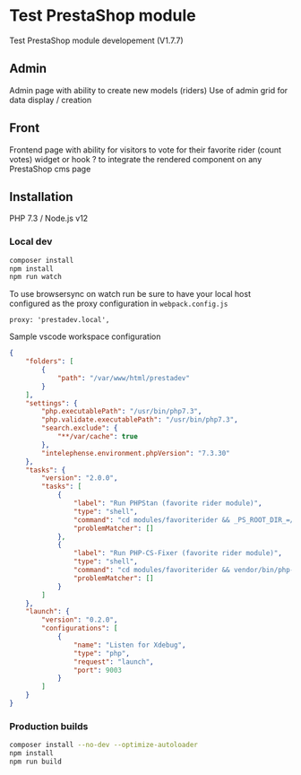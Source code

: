 # Test PrestaShop module

Test PrestaShop module developement (V1.7.7)

## Admin
Admin page with ability to create new models (riders)
Use of admin grid for data display / creation 

## Front
Frontend page with ability for visitors to vote for their favorite rider (count votes)
widget or hook ? to integrate the rendered component on any PrestaShop cms page

## Installation

PHP 7.3 / Node.js v12

### Local dev
```sh
composer install
npm install
npm run watch
```

To use browsersync on watch run be sure to have your local host configured as the proxy configuration in ```webpack.config.js```
```
proxy: 'prestadev.local',
```

Sample vscode workspace configuration
```json
{
	"folders": [
		{
			"path": "/var/www/html/prestadev"
		}
	],
	"settings": {
		"php.executablePath": "/usr/bin/php7.3",
		"php.validate.executablePath": "/usr/bin/php7.3",
		"search.exclude": {
			"**/var/cache": true
		},
		"intelephense.environment.phpVersion": "7.3.30"
	},
	"tasks": {
		"version": "2.0.0",
		"tasks": [
			{
				"label": "Run PHPStan (favorite rider module)",
				"type": "shell",
				"command": "cd modules/favoriterider && _PS_ROOT_DIR_=/${workspaceFolder} vendor/bin/phpstan analyse --configuration=tests/phpstan/phpstan.neon",
				"problemMatcher": []
			},
			{
				"label": "Run PHP-CS-Fixer (favorite rider module)",
				"type": "shell",
				"command": "cd modules/favoriterider && vendor/bin/php-cs-fixer fix",
				"problemMatcher": []
			}
		]
	},
	"launch": {
		"version": "0.2.0",
		"configurations": [
			{
				"name": "Listen for Xdebug",
				"type": "php",
				"request": "launch",
				"port": 9003
			}
		]
	}
}
```

### Production builds
```sh
composer install --no-dev --optimize-autoloader
npm install
npm run build
```